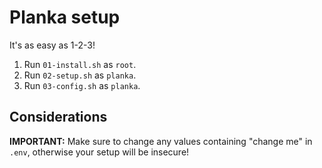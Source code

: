 # Planka setup
It's as easy as 1-2-3!
1. Run `01-install.sh` as `root`.
2. Run `02-setup.sh` as `planka`.
3. Run `03-config.sh` as `planka`.

## Considerations
**IMPORTANT:** Make sure to change any values containing
"change me" in `.env`, otherwise your setup will be insecure!
